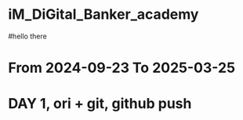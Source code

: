 # iM_DiGital_Banker_academy

#hello there
# From 2024-09-23 To 2025-03-25
# DAY 1, ori + git, github push